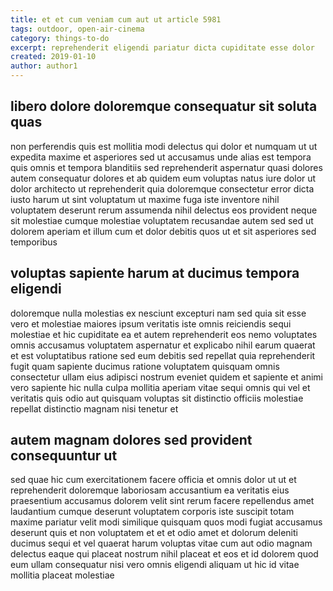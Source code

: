 ```yaml
---
title: et et cum veniam cum aut ut article 5981
tags: outdoor, open-air-cinema
category: things-to-do
excerpt: reprehenderit eligendi pariatur dicta cupiditate esse dolor
created: 2019-01-10
author: author1
---
```


## libero dolore doloremque consequatur sit soluta quas

non perferendis quis est mollitia modi delectus qui dolor et numquam ut ut expedita maxime et asperiores sed ut accusamus unde alias est tempora quis omnis et tempora blanditiis sed reprehenderit aspernatur quasi dolores autem consequatur dolores et ab quidem eum voluptas natus iure dolor ut dolor architecto ut reprehenderit quia doloremque consectetur error dicta iusto harum ut sint voluptatum ut maxime fuga iste inventore nihil voluptatem deserunt rerum assumenda nihil delectus eos provident neque sit molestiae cumque molestiae voluptatem recusandae autem sed sed ut dolorem aperiam et illum cum et dolor debitis quos ut et sit asperiores sed temporibus

## voluptas sapiente harum at ducimus tempora eligendi

doloremque nulla molestias ex nesciunt excepturi nam sed quia sit esse vero et molestiae maiores ipsum veritatis iste omnis reiciendis sequi molestiae et hic cupiditate ea et autem reprehenderit eos nemo voluptates omnis accusamus voluptatem aspernatur et explicabo nihil earum quaerat et est voluptatibus ratione sed eum debitis sed repellat quia reprehenderit fugit quam sapiente ducimus ratione voluptatem quisquam omnis consectetur ullam eius adipisci nostrum eveniet quidem et sapiente et animi vero sapiente hic nulla culpa mollitia aperiam vitae sequi omnis qui vel et veritatis quis odio aut quisquam voluptas sit distinctio officiis molestiae repellat distinctio magnam nisi tenetur et

## autem magnam dolores sed provident consequuntur ut

sed quae hic cum exercitationem facere officia et omnis dolor ut ut et reprehenderit doloremque laboriosam accusantium ea veritatis eius praesentium accusamus dolorem velit sint rerum facere repellendus amet laudantium cumque deserunt voluptatem corporis iste suscipit totam maxime pariatur velit modi similique quisquam quos modi fugiat accusamus deserunt quis et non voluptatem et et et odio amet et dolorum deleniti ducimus sequi et vel quaerat harum voluptas vitae cum aut odio magnam delectus eaque qui placeat nostrum nihil placeat et eos et id dolorem quod eum ullam consequatur nisi vero omnis eligendi aliquam ut hic id vitae mollitia placeat molestiae
